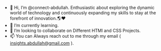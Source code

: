 - 👋 Hi, I’m @connect-abdullah. Enthusiastic about exploring the dynamic world of technology and continuously expanding my skills to stay at the forefront of innovation.🌎❤️
- 🌱 I’m currently learning.
- 💞️ I’m looking to collaborate on Different HTMl and CSS Projects.
- 📫 You can Always reach out to me through my email ( insights.abdullah@gmail.com ).

<!---
connect-abdullah/connect-abdullah is a ✨ special ✨ repository because its `README.md` (this file) appears on your GitHub profile.
You can click the Preview link to take a look at your changes.
--->
